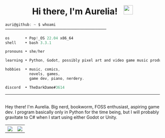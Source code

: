 <div align="center">

# Hi there, I'm Aurelia! &nbsp; <img src="https://raw.githubusercontent.com/MartinHeinz/MartinHeinz/master/wave.gif" width="30px" height="30px">

</div>


```js
auri@github: ~ $ whoami
──────────────────────────────────────────────

os       • Pop!_OS 22.04 x86_64
shell    • bash 3.3.1

pronouns • she/her

learning • Python, Godot, possibly pixel art and video game music production

hobbies  • music, comics,
           novels, games, 
           game dev, piano, nerdery.

discord  • TheDarkDame#3614

```

---
<br>
Hey there! I'm Aurelia. Big nerd, bookworm, FOSS enthusiast, aspiring game dev. I program basically only in Python for the time being, but I will probably gravitate to C# when I start using either Godot or Unity.
<br>

<table>
      <tr>
        <th><img src="https://github-readme-stats.vercel.app/api?username=RNKnight1&show_icons=true&count_private=true&include_all_commits=true&theme=dark&show_icons=true&layout=compact&bg_color=00000000&border_color=00000000"/><br></th>
        <th><img src="https://github-readme-stats.quantumlytangled.vercel.app/api/top-langs/?username=RNKnight1&layout=compact&show_icons=true&title_color=4F8CC9&text_color=9f9f9f&bg_color=00000000&hide_border=true&icon_color=00000000&count_private=true"/></th>
      </tr>
</table>
<!--
**RNKnight1/RNKnight1** is a ✨ _special_ ✨ repository because its `README.md` (this file) appears on your GitHub profile.

Here are some ideas to get you started:

- 🔭 I’m currently working on ...
- 🌱 I’m currently learning ...
- 👯 I’m looking to collaborate on ...
- 🤔 I’m looking for help with ...
- 💬 Ask me about ...
- 📫 How to reach me: ...
- 😄 Pronouns: ...
- ⚡ Fun fact: ...
-->
